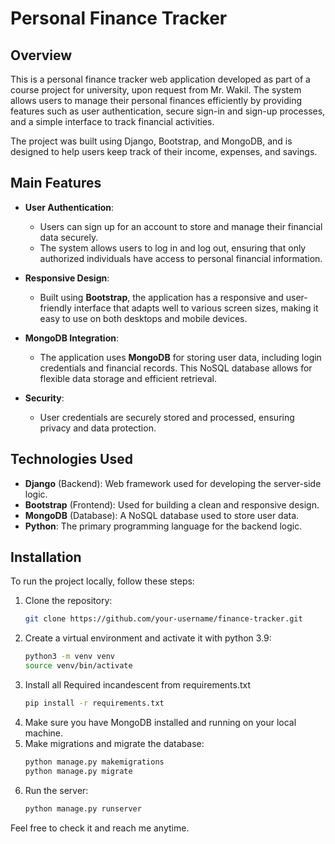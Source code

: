 # Personal Finance Tracker

## Overview

This is a personal finance tracker web application developed as part of a course project for university, upon request from Mr. Wakil. The system allows users to manage their personal finances efficiently by providing features such as user authentication, secure sign-in and sign-up processes, and a simple interface to track financial activities.

The project was built using Django, Bootstrap, and MongoDB, and is designed to help users keep track of their income, expenses, and savings.

## Main Features

- **User Authentication**: 
  - Users can sign up for an account to store and manage their financial data securely.
  - The system allows users to log in and log out, ensuring that only authorized individuals have access to personal financial information.

- **Responsive Design**:
  - Built using **Bootstrap**, the application has a responsive and user-friendly interface that adapts well to various screen sizes, making it easy to use on both desktops and mobile devices.

- **MongoDB Integration**:
  - The application uses **MongoDB** for storing user data, including login credentials and financial records. This NoSQL database allows for flexible data storage and efficient retrieval.

- **Security**:
  - User credentials are securely stored and processed, ensuring privacy and data protection.

## Technologies Used

- **Django** (Backend): Web framework used for developing the server-side logic.
- **Bootstrap** (Frontend): Used for building a clean and responsive design.
- **MongoDB** (Database): A NoSQL database used to store user data.
- **Python**: The primary programming language for the backend logic.

## Installation

To run the project locally, follow these steps:

1. Clone the repository:
   ```bash
   git clone https://github.com/your-username/finance-tracker.git
   ```
2. Create a virtual environment and activate it with python 3.9:
   ```bash
   python3 -m venv venv
   source venv/bin/activate
   ```
3. Install all Required incandescent from requirements.txt
   ```bash
   pip install -r requirements.txt
    ```
4. Make sure you have MongoDB installed and running on your local machine.
5. Make migrations and migrate the database:
   ```bash
   python manage.py makemigrations
   python manage.py migrate
   ```
6. Run the server:
   ```bash
   python manage.py runserver
   ```

Feel free to check it and reach me anytime.